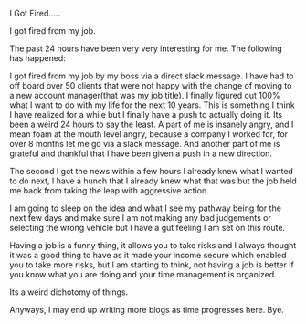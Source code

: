 I Got Fired.....

I got fired from my job.

The past 24 hours have been very very interesting for me. The following has happened:

I got fired from my job by my boss via a direct slack message.
I have had to off board over 50 clients that were not happy with the change of moving to a new account manager(that was my job title).
I finally figured out 100% what I want to do with my life for the next 10 years. This is something I think I have realized for a while but I finally have a push to actually doing it.
Its been a weird 24 hours to say the least. A part of me is insanely angry, and I mean foam at the mouth level angry, because a company I worked for, for over 8 months let me go via a slack message. And another part of me is grateful and thankful that I have been given a push in a new direction.

The second I got the news within a few hours I already knew what I wanted to do next, I have a hunch that I already knew what that was but the job held me back from taking the leap with aggressive action.

I am going to sleep on the idea and what I see my pathway being for the next few days and make sure I am not making any bad judgements or selecting the wrong vehicle but I have a gut feeling I am set on this route.

Having a job is a funny thing, it allows you to take risks and I always thought it was a good thing to have as it made your income secure which enabled you to take more risks, but I am starting to think, not having a job is better if you know what you are doing and your time management is organized.

Its a weird dichotomy of things.

Anyways, I may end up writing more blogs as time progresses here. Bye.

